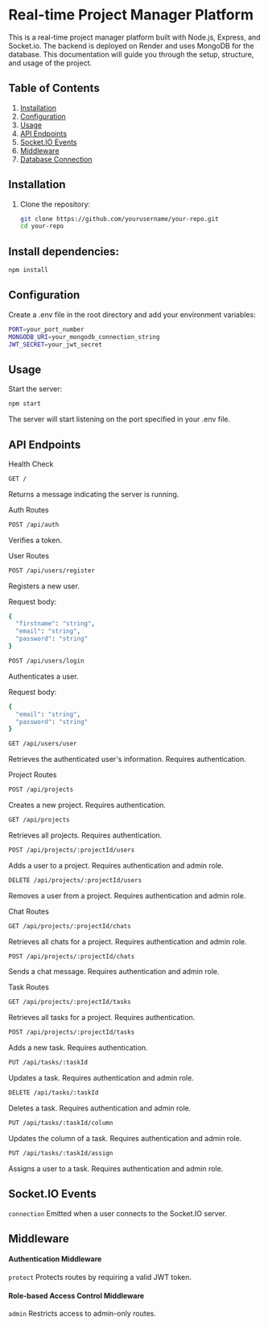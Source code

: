 # Real-time Project Manager Platform

This is a real-time project manager platform built with Node.js, Express, and Socket.io. The backend is deployed on Render and uses MongoDB for the database. This documentation will guide you through the setup, structure, and usage of the project.

## Table of Contents

1. [Installation](#installation)
2. [Configuration](#configuration)
3. [Usage](#usage)
4. [API Endpoints](#api-endpoints)
5. [Socket.IO Events](#socketio-events)
6. [Middleware](#middleware)
7. [Database Connection](#database-connection)

## Installation

1. Clone the repository:
   ```bash
   git clone https://github.com/yourusername/your-repo.git
   cd your-repo
   ```
   
## Install dependencies:
```bash
npm install
```

## Configuration
Create a .env file in the root directory and add your environment variables:

```bash
PORT=your_port_number
MONGODB_URI=your_mongodb_connection_string
JWT_SECRET=your_jwt_secret
```

## Usage
Start the server:

```bash
npm start
```
The server will start listening on the port specified in your .env file.

## API Endpoints

Health Check
```bash
GET /
```
Returns a message indicating the server is running.

Auth Routes
```bash
POST /api/auth
```
Verifies a token.

User Routes
```bash
POST /api/users/register
```
Registers a new user.

Request body:
```bash
{
  "firstname": "string",
  "email": "string",
  "password": "string"
}
```

```bash
POST /api/users/login
```
Authenticates a user.

Request body:
```bash
{
  "email": "string",
  "password": "string"
}
```

```bash
GET /api/users/user
```
Retrieves the authenticated user's information.
Requires authentication.

Project Routes
```bash
POST /api/projects
```
Creates a new project.
Requires authentication.
```bash
GET /api/projects
```
Retrieves all projects.
Requires authentication.

```bash
POST /api/projects/:projectId/users
```
Adds a user to a project.
Requires authentication and admin role.

```bash
DELETE /api/projects/:projectId/users
```
Removes a user from a project.
Requires authentication and admin role.


Chat Routes
```bash
GET /api/projects/:projectId/chats
```
Retrieves all chats for a project.
Requires authentication and admin role.

```bash
POST /api/projects/:projectId/chats
```
Sends a chat message.
Requires authentication and admin role.


Task Routes
```bash
GET /api/projects/:projectId/tasks
```
Retrieves all tasks for a project.
Requires authentication.

```bash
POST /api/projects/:projectId/tasks
```
Adds a new task.
Requires authentication.

```bash
PUT /api/tasks/:taskId
```
Updates a task.
Requires authentication and admin role.

```bash
DELETE /api/tasks/:taskId
```
Deletes a task.
Requires authentication and admin role.

```bash
PUT /api/tasks/:taskId/column
```
Updates the column of a task.
Requires authentication and admin role.

```bash
PUT /api/tasks/:taskId/assign
```
Assigns a user to a task.
Requires authentication and admin role.


## Socket.IO Events
```connection```
Emitted when a user connects to the Socket.IO server.


## Middleware
#### Authentication Middleware
```protect```
Protects routes by requiring a valid JWT token.

#### Role-based Access Control Middleware
```admin```
Restricts access to admin-only routes.
